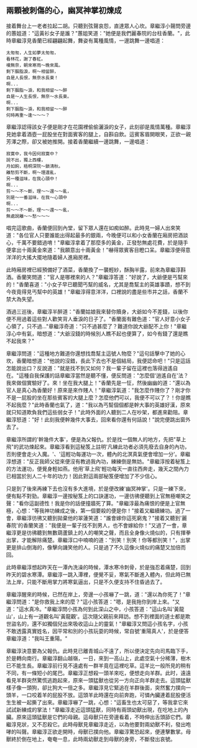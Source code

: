兩顆被刺傷的心，幽冥神掌初煉成
------------------------------

接着舞台上一老者拉起二胡。只聽到弦聲哀怨，直達眾人心坎。章繼淳小聲問旁邊的蕙姐道："這黃衫女子是誰？"蕙姐笑道："她便是我們麗春院的台柱香蘭。"，此時章繼淳見香蘭已經翩翩起舞，舞姿有萬種風情，一邊跳舞一邊唱道：

    太匆匆，人生如夢太匆匆，
    看林花，謝了春紅。
    嘆無奈，朝來寒雨～晚來風。
    剩下胭脂淚，啊～相留醉，
    自是人長恨，無奈水長東！
    啊...
    剩下胭脂～淚，和我相留～～醉
    自是～人生長恨，無奈～水長東。
    啊...
    剩下胭脂～淚，和我相留～～醉
    何時再重～逢～～～？

章繼淳認得該女子便是剛才在花園裡偷偷灑淚的女子，此刻卻是風情萬種。章繼淳見她拿着酒壺一屁股坐在對面賓客的腿上，自斟自飲。這賓客眉開眼笑，正欲一親芳澤之際，卻又被她推開。接着香蘭繼續一邊跳舞，一邊唱道：

    寂寞中，我今因何寂寞中？
    說不出，獨上西樓，
    月如鉤，梧桐深院～鎖清秋。
    離愁剪不斷，啊～理還亂，
    另一種滋味，在我心頭中！
    啊...
    剪～～不～斷，理～～還～～亂，
    別是～一番滋味，在我～心頭中
    啊...
    剪～～不～斷，理～～還～～亂，
    無處說離～～愁～～～

唱完這歌曲，香蘭便回到內堂，留下眾人還在如痴如醉。此時見一婦人出來笑道："各位官人只要誰能出得起最多的銀兩，今晚便可以和小女香蘭在廂房把酒談心，千萬不要錯過唷！"章繼淳拿着了那麼多的黃金，正發愁無處花費，於是隨手便拿出十兩黃金來道："我願意出十兩黃金！"嚇得眾賓客目瞪口呆。章繼淳便得意洋洋的大搖大擺地隨着婦人進廂房裡。

此時廂房裡已經預備好了酒菜，香蘭換了一襲輕紗，酥胸半露，前來為章繼淳斟酒。香蘭笑問道："官人是哪裡來的人？"章繼淳答道："好說了，大爺便是丐幫來的！"香蘭喜道："小女子早已聽聞丐幫的威名，尤其是喬幫主的英雄事蹟，想不到今夜竟得見丐幫中的英雄！"章繼淳得意洋洋，口裡說的盡是些市井之話，香蘭不禁大為失望。

酒過三巡後，章繼淳半醉道："香蘭姑娘我來替你贖身，大爺如今不差錢，以後你便不用過着這些對人歡笑背人垂淚的日子了。"香蘭面有難色道："官人好意小女子心領了，只不過..."章繼淳奇道："只不過甚麼了？難道你說大爺配不上你！"章繼淳心中有氣，暗想道："大爺沒錢的時候別人瞧不起也便算了，如今有錢了還是瞧不起我來？"

章繼淳問道："這種地方難道你還想找喬幫主這號人物麼？"這句話擊中了她的心坎，香蘭暗想道："他說的沒錯，長此下去也不是個結局，我便認命吧！"只是這話怎能說出口？反說道："就是找不到又如何？我一輩子留在這裡也落得逍遙自在。"這種自我保護的話章繼淳當然是聽不懂，便反問道："怎麼個'逍遙自在'法？我來做個實驗好了。來！坐在我大腿上！"香蘭先是一怔，然後幽幽的道："還以為官人是真心為香蘭好！原來是來作賤人！"章繼淳氣道："我怎麼作賤你了？剛才你不是一屁股的坐在那些賓客的大腿上麼？怎麼他們可以，我便不可以了？！你是瞧不起我麼？"此時香蘭也氣了，道："我以為丐幫個個都是幹大事的英雄好漢，原來就只知道欺負我們這些弱女子！"此時外面的人聽到二人在吵架，都進來勸阻。章繼淳怒道："好！此刻我便幹幾件大事去，回來看你還有何話說！"說完便跳出窗外去了。

章繼淳所謂的'幹幾件大事'，便是為父報仇。於是找一個無人的地方，先把"草上飛"的武功煉起來。章繼淳看到這秘笈上註明'凡練此功者必須先廢去自身的內功，否則便會走火入魔。'、'這輕功每運功一次，體內的北溟真氣便會增加一分'。章繼淳想道："反正我師父從來便沒有教過我內功，練練倒是無妨。"章繼淳按着秘笈上的方法運功，便覺身輕如燕。他用'草上飛'輕功每天一直往西奔走，幾天之間內力已相當於別人二十年的功力！因此對這兩部秘笈便增加了不少信心。

只是到了後來再練下去也沒有多大進境，於是便改練'幽冥神掌'。只是一練下來，便有點不對勁。章繼淳一邊按秘笈上的口訣運功，一邊彷彿便聽到上官無極嘲笑之聲："看你這副德性！我是你的話便撞牆死了算。"章繼淳最為痛恨的便是上官無極，心想："等我神功練成之後，第一個要殺的便是你！"接着又繼續練功。過了一會，章繼淳彷彿又聽到拋棄他的翠蓮笑道："誰會嫁你這死窮鬼？"接着又聽到'麗春院'的香蘭笑道："我便是一輩子找不到男人，也不會嫁給你！"又過了一會，章繼淳更是彷彿聽到無數葫蘆鎮上的人的嘲笑之聲，而且全身像火燒似的，只有揮拳出掌，才能解除痛楚。章繼淳口中喃喃的道："別笑！別笑！你等都別笑！"，出掌更是排山倒海的，像擊向譏笑他的人。只是過了不久這像火燒似的痛楚又加倍而回。

此時章繼淳想起昨天在一潭內洗澡的時候，潭水寒冷刺骨，於是強忍着痛楚，回到昨天的碧水寒潭。章繼淳一跳入潭裡，便覺不妥，寒氣不斷進入體內，但此時已無法上岸，只能不斷用掌力將寒氣逼出，只是不久便支持不住昏過去了。

章繼淳醒來的時候，已然在岸上，旁邊一小孩嚇了一跳，道："還以為你死了！"章繼淳問道："是你救我上來的麼？"這小孩答道："嗯，是我拖你到岸上來。"又道："這水真冷。"章繼淳問小孩為何到此深山之中，小孩答道："這山名叫'黃龍山'，山上有一道觀名叫'黃龍觀'。這次隨父親前來拜訪。想不到裡面的道士都是欺世盜名的，還不如獨個兒出來吸收這山上的靈氣！"章繼淳又問這小孩名字，小孩不敢透露真實姓名，因平常和別的小孩玩耍的時候，常自號'重陽真人'，於是便答章繼淳道："我叫王重陽。"

章繼淳決意要為父報仇。此時見已離青城山不遠了，所以便決定先向司馬臨下手，於是轉向南行。章繼淳翻山越嶺，一日，來到一高山上，此處空氣十分稀薄，樹木已不能生長。章繼淳前行見不遠處有一群羊竟在這裡吃草。這羊比一般所見的稍有不同，有一條短小的尾巴。章繼淳正想殺一頭羊來吃，便想走向羊群。此时，遠遠看見羊群突然驚慌逃跑起來，原來一頭猛獸也從另一方向正向羊群走去。這頭猛獸樣子像一頭狗，卻比狗大一倍之多。章繼淳見它緊追在羊群後面，突然奮力撲向一頭羊，一口咬着羊的屁股不放。這頭羊此時還在向前奔跑，可憐內臟連着屁股便活生生被一起撕了出來。章繼淳嚇了一跳，心想："這畜生也太可惡了，等我拿它來試試新練成的掌法！"章繼淳走近這頭猛獸，同時有兩頭幼獸出現，在吃地上的內臟。原來這頭猛獸是它們的母親。這母獸只在旁邊看着，不時伸出舌頭舔它們。章繼淳見狀，又不忍殺它。此時母獸見章繼淳走近，以為他要對兩幼獸不利，發出咆哮的叫聲。章繼淳正欲走開時，母獸已撲向他。章繼淳驚恐起來，便連擊數掌。母獸終於倒在地上，奄奄一息，此時兩幼獸走到母獸的身旁，不斷發出哀號。
